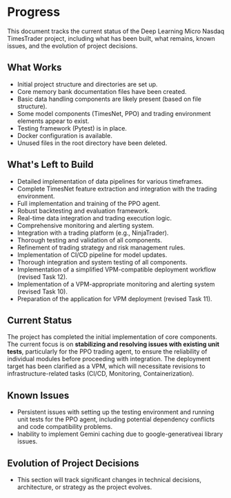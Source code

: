 # Progress

This document tracks the current status of the Deep Learning Micro Nasdaq TimesTrader project, including what has been built, what remains, known issues, and the evolution of project decisions.

## What Works

- Initial project structure and directories are set up.
- Core memory bank documentation files have been created.
- Basic data handling components are likely present (based on file structure).
- Some model components (TimesNet, PPO) and trading environment elements appear to exist.
- Testing framework (Pytest) is in place.
- Docker configuration is available.
- Unused files in the root directory have been deleted.

## What's Left to Build

- Detailed implementation of data pipelines for various timeframes.
- Complete TimesNet feature extraction and integration with the trading environment.
- Full implementation and training of the PPO agent.
- Robust backtesting and evaluation framework.
- Real-time data integration and trading execution logic.
- Comprehensive monitoring and alerting system.
- Integration with a trading platform (e.g., NinjaTrader).
- Thorough testing and validation of all components.
- Refinement of trading strategy and risk management rules.
- Implementation of CI/CD pipeline for model updates.
- Thorough integration and system testing of all components.
- Implementation of a simplified VPM-compatible deployment workflow (revised Task 12).
- Implementation of a VPM-appropriate monitoring and alerting system (revised Task 10).
- Preparation of the application for VPM deployment (revised Task 11).

## Current Status

The project has completed the initial implementation of core components. The current focus is on **stabilizing and resolving issues with existing unit tests**, particularly for the PPO trading agent, to ensure the reliability of individual modules before proceeding with integration. The deployment target has been clarified as a VPM, which will necessitate revisions to infrastructure-related tasks (CI/CD, Monitoring, Containerization).

## Known Issues

- Persistent issues with setting up the testing environment and running unit tests for the PPO agent, including potential dependency conflicts and code compatibility problems.
- Inability to implement Gemini caching due to google-generativeai library issues.

## Evolution of Project Decisions

- This section will track significant changes in technical decisions, architecture, or strategy as the project evolves.
